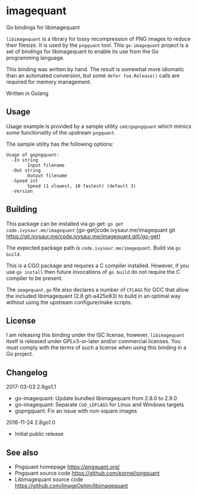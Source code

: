 # imagequant

Go bindings for libimagequant

`libimagequant` is a library for lossy recompression of PNG images to reduce their filesize. It is used by the `pngquant` tool. This `go-imagequant` project is a set of bindings for libimagequant to enable its use from the Go programming language.

This binding was written by hand. The result is somewhat more idiomatic than an automated conversion, but some `defer foo.Release()` calls are required for memory management.

Written in Golang

## Usage

Usage example is provided by a sample utility `cmd/gopngquant` which mimics some functionality of the upstream `pngquant`.

The sample utility has the following options:

```
Usage of gopngquant:
  -In string
        Input filename
  -Out string
        Output filename
  -Speed int
        Speed (1 slowest, 10 fastest) (default 3)
  -Version
```

## Building

This package can be installed via go get: `go get code.ivysaur.me/imagequant`
[go-get]code.ivysaur.me/imagequant git https://git.ivysaur.me/code.ivysaur.me/imagequant.git[/go-get]

The expected package path is `code.ivysaur.me/imagequant`. Build via `go build`.

This is a CGO package and requires a C compiler installed. However, if you use `go install` then future invocations of `go build` do not require the C compiler to be present.

The `imagequant.go` file also declares a number of `CFLAGS` for GCC that allow the included libimagequant (2.8 git-a425e83) to build in an optimal way without using the upstream configure/make scripts.

## License

I am releasing this binding under the ISC license, however, `libimagequant` itself is released under GPLv3-or-later and/or commercial licenses. You must comply with the terms of such a license when using this binding in a Go project.

## Changelog

2017-03-03 2.9go1.1
- go-imagequant: Update bundled libimagequant from 2.8.0 to 2.9.0
- go-imagequant: Separate `CGO_LDFLAGS` for Linux and Windows targets
- gopngquant: Fix an issue with non-square images

2016-11-24 2.8go1.0
- Initial public release

## See also

- Pngquant homepage https://pngquant.org/
- Pngquant source code https://github.com/pornel/pngquant
- Libimagequant source code https://github.com/ImageOptim/libimagequant
